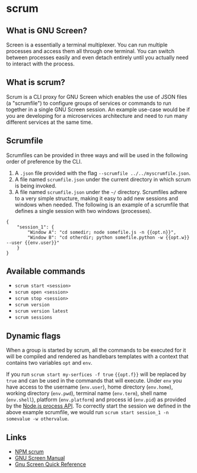 # scrum

What is GNU Screen?
------
Screen is a essentially a terminal multiplexer. You can run multiple processes and access them all through one terminal. You can switch between processes easily and even detach entirely until you actually need to interact with the process.

What is scrum?
------
Scrum is a CLI proxy for GNU Screen which enables the use of JSON files (a "scrumfile") to configure groups of services or commands to run together in a single GNU Screen session. An example use-case would be if you are developing for a microservices architecture and need to run many different services at the same time.

Scrumfile
------
Scrumfiles can be provided in three ways and will be used in the following order of preference by the CLI.
1. A `.json` file provided with the flag `--scrumfile ../../myscrumfile.json`.
2. A file named `scrumfile.json` under the current directory in which scrum is being invoked.
3. A file named `scrumfile.json` under the `~/` directory.
Scrumfiles adhere to a very simple structure, making it easy to add new sessions and windows when needed. The following is an example of a scrumfile that defines a single session with two windows (processes).
```
{
    "session_1": {
        "Window A": "cd somedir; node somefile.js -n {{opt.n}}",
        "Window B": "cd otherdir; python somefile.python -w {{opt.w}} --user {{env.user}}"
    }
}
```

Available commands
------
 - `scrum start <session>`
 - `scrum open <session>`
 - `scrum stop <session>`
 - `scrum version`
 - `scrum version latest`
 - `scrum sessions`

Dynamic flags
------
When a group is started by scrum, all the commands to be executed for it will be compiled and rendered as handlebars templates with a context that contains two variables `opt` and `env`.

If you run `scrum start my-serfices -f true` `{{opt.f}}` will be replaced by `true` and can be used in the commands that will execute. Under `env` you have access to the username (`env.user`), home directory (`env.home`), working directory (`env.pwd`), terminal name (`env.term`), shell name (`env.shell`), platform (`env.platform`) and process id (`env.pid`) as provided by the [Node.js process API](https://nodejs.org/api/process.html). To correctly start the session we defined in the above example scrumfile, we would run `scrum start session_1 -n somevalue -w othervalue`.

Links
------
 - [NPM scrum](https://www.npmjs.com/package/scrum)
 - [GNU Screen Manual](http://www.gnu.org/software/screen/manual/screen.html)
 - [Gnu Screen Quick Reference](http://aperiodic.net/screen/quick_reference)
